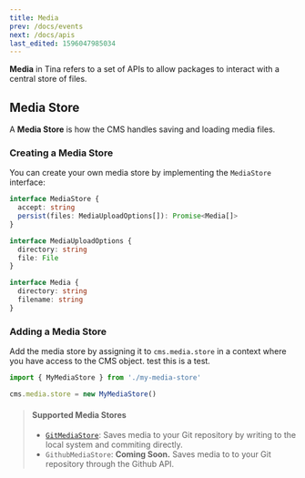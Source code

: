 ```yaml
---
title: Media
prev: /docs/events
next: /docs/apis
last_edited: 1596047985034
---
```

**Media** in Tina refers to a set of APIs to allow packages to interact with a central store of files.

## Media Store

A **Media Store** is how the CMS handles saving and loading media files.

### Creating a Media Store

You can create your own media store by implementing the `MediaStore` interface:

```typescript
interface MediaStore {
  accept: string
  persist(files: MediaUploadOptions[]): Promise<Media[]>
}

interface MediaUploadOptions {
  directory: string
  file: File
}

interface Media {
  directory: string
  filename: string
}
```

### Adding a Media Store

Add the media store by assigning it to `cms.media.store` in a context where you have access to the CMS object. test this is a test.

```javascript
import { MyMediaStore } from './my-media-store'

cms.media.store = new MyMediaStore()
```

> #### Supported Media Stores
>
> * [`GitMediaStore`](/guides/nextjs/git/adding-backend): Saves media to your Git repository by writing to the local system and commiting directly.
> * `GithubMediaStore`: **Coming Soon.** Saves media to to your Git repository through the Github API.
